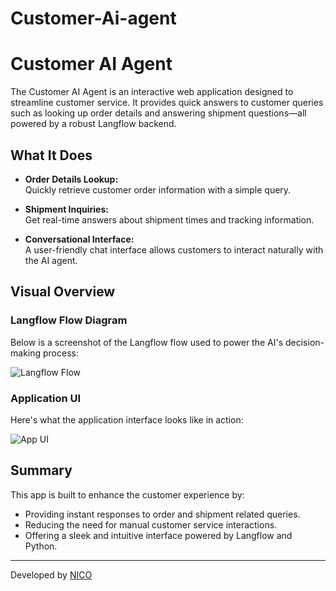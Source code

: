 # Customer-Ai-agent
# Customer AI Agent

The Customer AI Agent is an interactive web application designed to streamline customer service. It provides quick answers to customer queries such as looking up order details and answering shipment questions—all powered by a robust Langflow backend.

## What It Does

- **Order Details Lookup:**  
  Quickly retrieve customer order information with a simple query.

- **Shipment Inquiries:**  
  Get real-time answers about shipment times and tracking information.

- **Conversational Interface:**  
  A user-friendly chat interface allows customers to interact naturally with the AI agent.

## Visual Overview

### Langflow Flow Diagram
Below is a screenshot of the Langflow flow used to power the AI's decision-making process:

![Langflow Flow](path/to/your/langflow-flow.png)

### Application UI
Here's what the application interface looks like in action:

![App UI](path/to/your/app-ui.png)

## Summary

This app is built to enhance the customer experience by:
- Providing instant responses to order and shipment related queries.
- Reducing the need for manual customer service interactions.
- Offering a sleek and intuitive interface powered by Langflow and Python.

---

Developed by [NICO](https://github.com/Neutrino09?tab=repositories)
